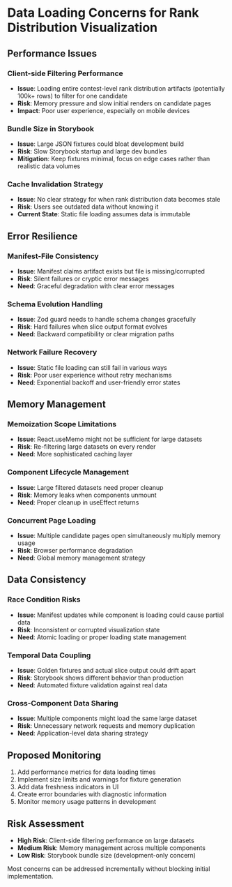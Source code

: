 # Data Loading Concerns for Rank Distribution Visualization

## Performance Issues

### Client-side Filtering Performance
- **Issue**: Loading entire contest-level rank distribution artifacts (potentially 100k+ rows) to filter for one candidate
- **Risk**: Memory pressure and slow initial renders on candidate pages
- **Impact**: Poor user experience, especially on mobile devices

### Bundle Size in Storybook
- **Issue**: Large JSON fixtures could bloat development build
- **Risk**: Slow Storybook startup and large dev bundles
- **Mitigation**: Keep fixtures minimal, focus on edge cases rather than realistic data volumes

### Cache Invalidation Strategy
- **Issue**: No clear strategy for when rank distribution data becomes stale
- **Risk**: Users see outdated data without knowing it
- **Current State**: Static file loading assumes data is immutable

## Error Resilience

### Manifest-File Consistency
- **Issue**: Manifest claims artifact exists but file is missing/corrupted
- **Risk**: Silent failures or cryptic error messages
- **Need**: Graceful degradation with clear error messages

### Schema Evolution Handling
- **Issue**: Zod guard needs to handle schema changes gracefully
- **Risk**: Hard failures when slice output format evolves
- **Need**: Backward compatibility or clear migration paths

### Network Failure Recovery
- **Issue**: Static file loading can still fail in various ways
- **Risk**: Poor user experience without retry mechanisms
- **Need**: Exponential backoff and user-friendly error states

## Memory Management

### Memoization Scope Limitations
- **Issue**: React.useMemo might not be sufficient for large datasets
- **Risk**: Re-filtering large datasets on every render
- **Need**: More sophisticated caching layer

### Component Lifecycle Management
- **Issue**: Large filtered datasets need proper cleanup
- **Risk**: Memory leaks when components unmount
- **Need**: Proper cleanup in useEffect returns

### Concurrent Page Loading
- **Issue**: Multiple candidate pages open simultaneously multiply memory usage
- **Risk**: Browser performance degradation
- **Need**: Global memory management strategy

## Data Consistency

### Race Condition Risks
- **Issue**: Manifest updates while component is loading could cause partial data
- **Risk**: Inconsistent or corrupted visualization state
- **Need**: Atomic loading or proper loading state management

### Temporal Data Coupling
- **Issue**: Golden fixtures and actual slice output could drift apart
- **Risk**: Storybook shows different behavior than production
- **Need**: Automated fixture validation against real data

### Cross-Component Data Sharing
- **Issue**: Multiple components might load the same large dataset
- **Risk**: Unnecessary network requests and memory duplication
- **Need**: Application-level data sharing strategy

## Proposed Monitoring

1. Add performance metrics for data loading times
2. Implement size limits and warnings for fixture generation  
3. Add data freshness indicators in UI
4. Create error boundaries with diagnostic information
5. Monitor memory usage patterns in development

## Risk Assessment

- **High Risk**: Client-side filtering performance on large datasets
- **Medium Risk**: Memory management across multiple components
- **Low Risk**: Storybook bundle size (development-only concern)

Most concerns can be addressed incrementally without blocking initial implementation.